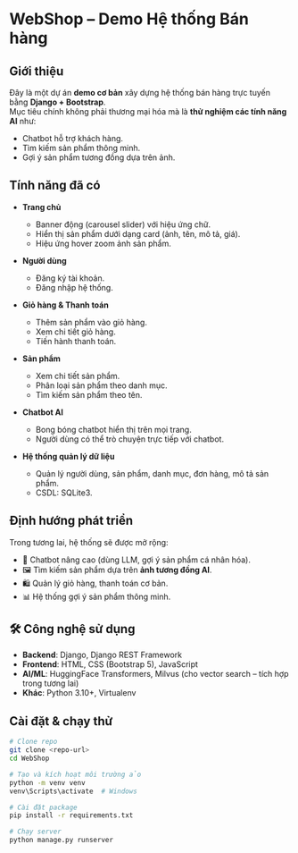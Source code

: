 # WebShop – Demo Hệ thống Bán hàng

## Giới thiệu
Đây là một dự án **demo cơ bản** xây dựng hệ thống bán hàng trực tuyến bằng **Django + Bootstrap**.  
Mục tiêu chính không phải thương mại hóa mà là **thử nghiệm các tính năng AI** như:
- Chatbot hỗ trợ khách hàng.
- Tìm kiếm sản phẩm thông minh.
- Gợi ý sản phẩm tương đồng dựa trên ảnh.

## Tính năng đã có

- **Trang chủ**
  - Banner động (carousel slider) với hiệu ứng chữ.
  - Hiển thị sản phẩm dưới dạng card (ảnh, tên, mô tả, giá).
  - Hiệu ứng hover zoom ảnh sản phẩm.

- **Người dùng**
  - Đăng ký tài khoản.
  - Đăng nhập hệ thống.

- **Giỏ hàng & Thanh toán**
  - Thêm sản phẩm vào giỏ hàng.
  - Xem chi tiết giỏ hàng.
  - Tiến hành thanh toán.

- **Sản phẩm**
  - Xem chi tiết sản phẩm.
  - Phân loại sản phẩm theo danh mục.
  - Tìm kiếm sản phẩm theo tên.

- **Chatbot AI**
  - Bong bóng chatbot hiển thị trên mọi trang.
  - Người dùng có thể trò chuyện trực tiếp với chatbot.

- **Hệ thống quản lý dữ liệu**
  - Quản lý người dùng, sản phẩm, danh mục, đơn hàng, mô tả sản phẩm.
  - CSDL: SQLite3.

## Định hướng phát triển
Trong tương lai, hệ thống sẽ được mở rộng:
- 🤖 Chatbot nâng cao (dùng LLM, gợi ý sản phẩm cá nhân hóa).
- 🖼️ Tìm kiếm sản phẩm dựa trên **ảnh tương đồng AI**.
- 🛍️ Quản lý giỏ hàng, thanh toán cơ bản.
- 📊 Hệ thống gợi ý sản phẩm thông minh.

## 🛠️ Công nghệ sử dụng
- **Backend**: Django, Django REST Framework  
- **Frontend**: HTML, CSS (Bootstrap 5), JavaScript  
- **AI/ML**: HuggingFace Transformers, Milvus (cho vector search – tích hợp trong tương lai)  
- **Khác**: Python 3.10+, Virtualenv  

## Cài đặt & chạy thử
```bash
# Clone repo
git clone <repo-url>
cd WebShop

# Tạo và kích hoạt môi trường ảo
python -m venv venv
venv\Scripts\activate  # Windows

# Cài đặt package
pip install -r requirements.txt

# Chạy server
python manage.py runserver
